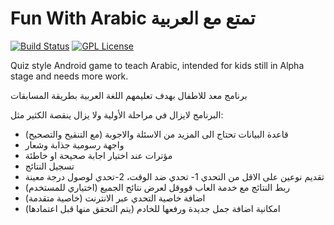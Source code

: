 # Fun With Arabic تمتع مع العربية
[![Build Status](https://travis-ci.org/fduraibi/FunWithArabic_Android.svg?branch=master)](https://travis-ci.org/fduraibi/FunWithArabic_Android)
[![GPL License](https://img.shields.io/badge/license-GPL-blue.svg?style=flat)](https://github.com/fduraibi/FunWithArabic_Android/blob/master/LICENSE)

Quiz style Android game to teach Arabic, intended for kids
still in Alpha stage and needs more work.

برنامج معد للاطفال بهدف تعليمهم اللغة العربية بطريقة المسابقات



البرنامج لايزال في مراحلة الأولية ولا يزال ينقصة الكثير مثل:
- قاعدة البيانات تحتاج الى المزيد من الاسئلة والاجوبة (مع التنقيح والتصحيح)
- واجهة رسومية جذابة وشعار
- مؤترات عند اختيار اجابة صحيحة او خاطئة
- تسجيل النتائج
- تقديم نوعين على الاقل من التحدي 1- تحدي ضد الوقت، 2-تحدي لوصول درجة معينة
- ربط النتائج مع خدمة العاب قووقل لعرض نتائج الجميع (اختياري للمستخدم)
- اضافة خاصية التحدي عبر الانترنت (خاصية متقدمة)
- امكانية اضافة جمل جديدة ورفعها للخادم (يتم التحقق منها قبل اعتمادها)
